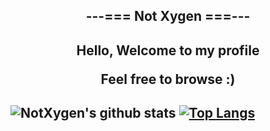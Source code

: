 <h2 align=center>---=== Not Xygen ===---<h2>
<p>
  <p align=center>
    Hello, Welcome to my profile
  <p>
  <p align=center>
    Feel free to browse :) 
  <p>
<p>
<h2>
  
![NotXygen's github stats](https://github-readme-stats.vercel.app/api?username=not-xygen&show_icons=true&theme=radical)
[![Top Langs](https://github-readme-stats.vercel.app/api/top-langs/?username=not-xygen)](https://github.com/anuraghazra/github-readme-stats)
